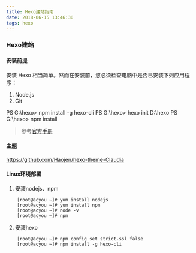 ```yaml
---
title: Hexo建站指南
date: 2018-06-15 13:46:30
tags: hexo
---
```

### Hexo建站 


#### 安装前提
安装 Hexo 相当简单。然而在安装前，您必须检查电脑中是否已安装下列应用程序：
1. Node.js
2. Git

PS G:\hexo>  npm install -g hexo-cli
PS G:\hexo> hexo init D:\hexo
PS G:\hexo> npm install

> 参考[官方手册](https://hexo.io/zh-cn/docs/setup.html)

#### 主题
https://github.com/Haojen/hexo-theme-Claudia

#### Linux环境部署

1. 安装nodejs、npm
```
	[root@acyou ~]# yum install nodejs
	[root@acyou ~]# yum install npm
	[root@acyou ~]# node -v
	[root@acyou ~]# npm
```
2. 安装hexo
```
	[root@acyou ~]# npm config set strict-ssl false
	[root@acyou ~]# npm install -g hexo-cli
```


